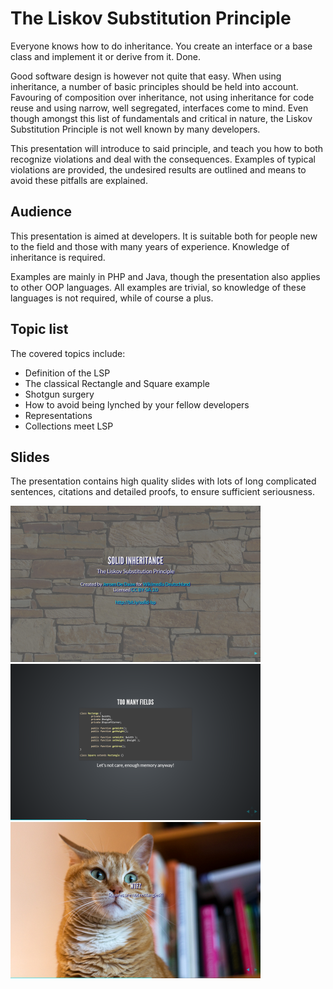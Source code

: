 # The Liskov Substitution Principle

Everyone knows how to do inheritance. You create an interface or a base class and implement it or derive from it. Done.

Good software design is however not quite that easy. When using inheritance, a number of basic principles
should be held into account. Favouring of composition over inheritance, not using inheritance for code
reuse and using narrow, well segregated, interfaces come to mind. Even though amongst this list of
fundamentals and critical in nature, the Liskov Substitution Principle is not well known by many developers.

This presentation will introduce to said principle, and teach you how to both recognize violations
and deal with the consequences. Examples of typical violations are provided, the undesired results
are outlined and means to avoid these pitfalls are explained.

## Audience

This presentation is aimed at developers. It is suitable both for people new to the field and those
with many years of experience. Knowledge of inheritance is required.

Examples are mainly in PHP and Java, though the presentation also applies to other OOP languages.
All examples are trivial, so knowledge of these languages is not required, while of course a plus.

## Topic list

The covered topics include:

* Definition of the LSP
* The classical Rectangle and Square example
* Shotgun surgery
* How to avoid being lynched by your fellow developers
* Representations
* Collections meet LSP

## Slides

The presentation contains high quality slides with lots of long complicated sentences, citations and detailed
proofs, to ensure sufficient seriousness.

<img src="img/preview/lsp0.PNG" width="400px" />

<img src="img/preview/lsp1.PNG" width="400px" />

<img src="img/preview/lsp2.PNG" width="400px" />

